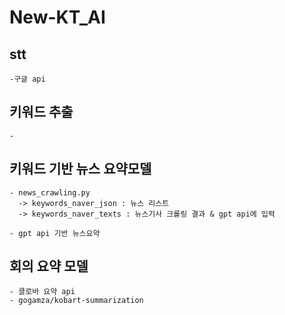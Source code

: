 # New-KT_AI
## stt
    -구글 api 
## 키워드 추출
    -
    
## 키워드 기반 뉴스 요약모델
    - news_crawling.py 
      -> keywords_naver_json : 뉴스 리스트
      -> keywords_naver_texts : 뉴스기사 크롤링 결과 & gpt api에 입력
      
    - gpt api 기반 뉴스요약
  
## 회의 요약 모델
    - 클로바 요약 api
    - gogamza/kobart-summarization
